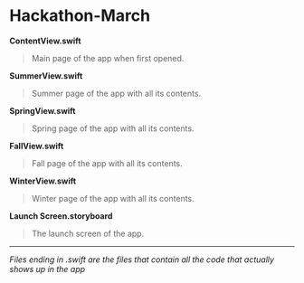 # Hackathon-March

**ContentView.swift** 
> Main page of the app when first opened.

**SummerView.swift**
> Summer page of the app with all its contents.

**SpringView.swift**
> Spring page of the app with all its contents.

**FallView.swift**
> Fall page of the app with all its contents.


**WinterView.swift**
> Winter page of the app with all its contents.

**Launch Screen.storyboard**
> The launch screen of the app.


__________________________________________________________________________________________________
*Files ending in .swift are the files that contain all the code that actually shows up in the app* 
